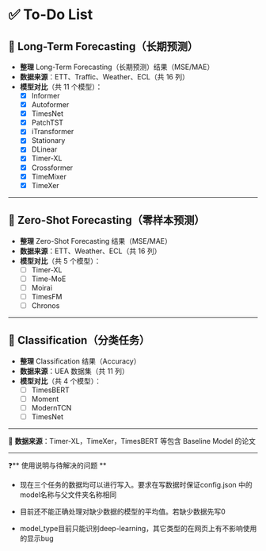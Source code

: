 # ✅ To-Do List

## 📌 Long-Term Forecasting（长期预测）
- **整理** Long-Term Forecasting（长期预测）结果（MSE/MAE）
- **数据来源**：ETT、Traffic、Weather、ECL（共 16 列）
- **模型对比**（共 11 个模型）：
  - [x] Informer
  - [x] Autoformer
  - [x] TimesNet
  - [X] PatchTST
  - [x] iTransformer
  - [x] Stationary
  - [x] DLinear
  - [x] Timer-XL
  - [x] Crossformer
  - [x] TimeMixer
  - [x] TimeXer

---

## 📌 Zero-Shot Forecasting（零样本预测）
- **整理** Zero-Shot Forecasting 结果（MSE/MAE）
- **数据来源**：ETT、Weather、ECL（共 16 列）
- **模型对比**（共 5 个模型）：
  - [ ] Timer-XL
  - [ ] Time-MoE
  - [ ] Moirai
  - [ ] TimesFM
  - [ ] Chronos

---

## 📌 Classification（分类任务）
- **整理** Classification 结果（Accuracy）
- **数据来源**：UEA 数据集（共 11 列）
- **模型对比**（共 4 个模型）：
  - [ ] TimesBERT
  - [ ] Moment
  - [ ] ModernTCN
  - [ ] TimesNet

---

📌 **数据来源**：Timer-XL，TimeXer，TimesBERT 等包含 Baseline Model 的论文  

---

❓** 使用说明与待解决的问题 **

- 现在三个任务的数据均可以进行写入。要求在写数据时保证config.json
中的model名称与父文件夹名称相同

- 目前还不能正确处理对缺少数据的模型的平均值。若缺少数据先写0

- model_type目前只能识别deep-learning，其它类型的在网页上有不影响使用的显示bug
